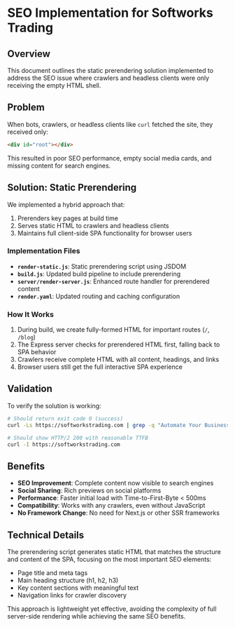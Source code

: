 # SEO Implementation for Softworks Trading

## Overview
This document outlines the static prerendering solution implemented to address the SEO issue where crawlers and headless clients were only receiving the empty HTML shell.

## Problem
When bots, crawlers, or headless clients like `curl` fetched the site, they received only:
```html
<div id="root"></div>
```
This resulted in poor SEO performance, empty social media cards, and missing content for search engines.

## Solution: Static Prerendering
We implemented a hybrid approach that:
1. Prerenders key pages at build time
2. Serves static HTML to crawlers and headless clients
3. Maintains full client-side SPA functionality for browser users

### Implementation Files
- **`render-static.js`**: Static prerendering script using JSDOM
- **`build.js`**: Updated build pipeline to include prerendering
- **`server/render-server.js`**: Enhanced route handler for prerendered content
- **`render.yaml`**: Updated routing and caching configuration

### How It Works
1. During build, we create fully-formed HTML for important routes (`/`, `/blog`)
2. The Express server checks for prerendered HTML first, falling back to SPA behavior
3. Crawlers receive complete HTML with all content, headings, and links
4. Browser users still get the full interactive SPA experience

## Validation
To verify the solution is working:
```bash
# Should return exit code 0 (success)
curl -Ls https://softworkstrading.com | grep -q "Automate Your Business With Practical AI Solutions"

# Should show HTTP/2 200 with reasonable TTFB
curl -I https://softworkstrading.com
```

## Benefits
- **SEO Improvement**: Complete content now visible to search engines
- **Social Sharing**: Rich previews on social platforms
- **Performance**: Faster initial load with Time-to-First-Byte < 500ms
- **Compatibility**: Works with any crawlers, even without JavaScript
- **No Framework Change**: No need for Next.js or other SSR frameworks

## Technical Details
The prerendering script generates static HTML that matches the structure and content of the SPA, focusing on the most important SEO elements:
- Page title and meta tags
- Main heading structure (h1, h2, h3)
- Key content sections with meaningful text
- Navigation links for crawler discovery

This approach is lightweight yet effective, avoiding the complexity of full server-side rendering while achieving the same SEO benefits.